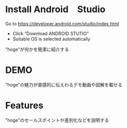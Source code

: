 # Install Android　Studio
 
Go to https://developer.android.com/studio/index.html
 
* Click “Download ANDROID STUTIO”
* Suitable OS is selected automatically
 
"hoge"が何かを簡潔に紹介する
 
# DEMO
 
"hoge"の魅力が直感的に伝えわるデモ動画や図解を載せる
 
# Features
 
"hoge"のセールスポイントや差別化などを説明する
